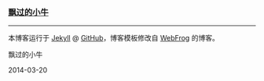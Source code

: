 ### [飘过的小牛](http://github.thinkingbar.com)

---

本博客运行于 [Jekyll](http://jekyllrb.com) @ [GitHub](http://github.com/niushuai/reading)，博客模板修改自 [WebFrog](http://webfrogs.me/) 的博客。

飘过的小牛

2014-03-20
